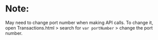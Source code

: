 # Note:

May need to change port number when making API calls. To change it, open Transactions.html > search for `var portNumber` > change the port number.